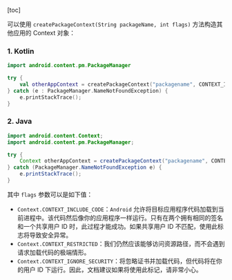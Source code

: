 [toc]

可以使用 `createPackageContext(String packageName, int flags)` 方法构造其他应用的 Context 对象：

### 1. Kotlin

```Kotlin
import android.content.pm.PackageManager

try {
    val otherAppContext = createPackageContext("packagename", CONTEXT_IGNORE_SECURITY)
} catch (e : PackageManager.NameNotFoundException) {
    e.printStackTrace();
}
```

### 2. Java

```java
import android.content.Context;
import android.content.pm.PackageManager;

try {
    Context otherAppContext = createPackageContext("packagename", CONTEXT_IGNORE_SECURITY);
} catch (PackageManager.NameNotFoundException e) {
    e.printStackTrace();
}
```

其中 `flags` 参数可以是如下值：

+  `Context.CONTEXT_INCLUDE_CODE`：`Android` 允许将目标应用程序代码加载到当前进程中。该代码然后像你的应用程序一样运行。只有在两个拥有相同的签名和一个共享用户 ID 时，此过程才能成功。如果共享用户 ID 不匹配，使用此标志将导致安全异常。
+  `Context.CONTEXT_RESTRICTED`：我们仍然应该能够访问资源路径，而不会遇到请求加载代码的极端情形。
+  `Context.CONTEXT_IGNORE_SECURITY`：将忽略证书并加载代码，但代码将在你的用户 ID 下运行。因此，文档建议如果将使用此标记，请非常小心。

 
